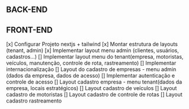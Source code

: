 ## BACK-END

## FRONT-END

[x] Configurar Projeto nextjs + tailwind
[x] Montar estrutura de layouts (tenant, admin)
[x] Implementar layout menu admin (clientes, usuários, cadastros...)
[] Implementar layout menu do tenant(empresa, motoristas, veículos, manutenção, controle de rota, rastreamento)
[] Implementar internacionalização
[] Layout do cadastro de empresas - menu admin (dados da empresa, dados de acesso)
[] Implementar autenticação e controle de acesso
[] Layout cadastro empresa - menu tenant(dados da empresa, locais estratégicos)
[] Layout cadastro de veículos
[] Layout cadastro de motoristas
[] Layout cadastro de controle de rotas
[] Layout cadastro rastreamento


